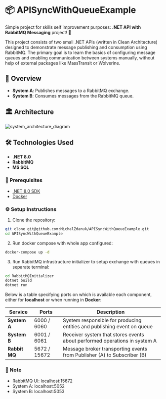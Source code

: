 # 📦 APISyncWithQueueExample

Simple project for skills self improvement purposes: **.NET API with RabbitMQ Messaging** project! 🎉

This project consists of two small .NET APIs (written in Clean Architecture) designed to demonstrate message publishing and consumption using RabbitMQ. The primary goal is to learn the basics of configuring message queues and enabling communication between systems manually, without help of external packages like MassTransit or Wolverine. 

## 🚀 Overview

- **System A**: Publishes messages to a RabbitMQ exchange.
- **System B**: Consumes messages from the RabbitMQ queue.

## 🏛️ Architecture

![system_architecture_diagram](https://github.com/user-attachments/assets/7182e812-697a-4174-9b48-b8bd56100c93)

## 🛠️ Technologies Used

- **.NET 8.0**
- **RabbitMQ**
- **MS SQL**

### 📐 Prerequisites

- [.NET 8.0 SDK](https://dotnet.microsoft.com/download)
- [Docker](https://www.docker.com/products/docker-desktop/)

### ⚙️ Setup Instructions

1. Clone the repository:
```bash
git clone git@github.com:MichalZdanuk/APISyncWithQueueExample.git
cd APISyncWithQueueExample
```
2. Run docker compose with whole app configured:
```bash
docker-compose up -d
```
3. Run RabbitMQ infrastructure initializer to setup exchange with queues in separate terminal:
```bash
cd RabbitMQInitializer
dotnet build
dotnet run
```

Below is a table specifying ports on which is available each component, either for **localhost** or when running in **Docker**:

| Service         | Ports          | Description                                                                |
|-----------------|----------------|----------------------------------------------------------------------------|
| **System A**    | 6000 / 6060    | System responsible for producing entities and publishing event on queue    |
| **System B**    | 6001 / 6061    | Receiver system that stores events about performed operations in system A  |
| **Rabbit MQ**   | 5672 / 15672   | Message broker transporting events from Publisher (A) to Subscriber (B)    |

### 📜 Note

- RabbitMQ UI: localhost:15672
- System A: localhost:5052
- System B: localhost:5053
